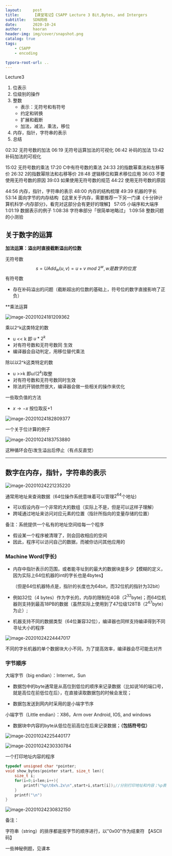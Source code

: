 ```yaml
---
layout:     post
title:      【课堂笔记】CSAPP Lecture 3 Bit,Bytes, and Intergers
subtitle:   SDN网络
date:       2020-10-24
author:     haoran
header-img: img/cover/snapshot.png
catalog: true
tags: 
    - CSAPP
    - encoding

typora-root-url: ..
---
```




Lecture3
1. 位表示
2. 位级别的操作
3. 整数
    - 表示：无符号和有符号
    - 约定和转换
    - 扩展和截断
    - 加法，减法，乘法，移位
4. 内存，指针，字符串的表示
5. 总结

02:32 无符号数的加法
06:19 无符号运算加法的可视化
06:42 补码的加法
13:42 补码加法的可视化

15:02 无符号数的乘法
17:20 C中有符号数的乘法
24:33 2的指数幂乘法和左移等价
26:32 2的指数幂除法和右移等价
28:48 逻辑移位和算术移位应用
36:03 不要使用无符号数的原因
39:03 如果使用无符号数的规范
44:22 使用无符号数的原因

44:56 内存，指针，字符串的表示
48:00 内存的结构梳理
49:39 机器的字长
53:14 面向字节的内存结构
【这里关于内存，需要推荐一下另一门课《十分钟计算机科学-内存部分》，看完对这部分会有更好的理解】
57:05 小端序和大端序
1:01:19 数据表示的例子
1:08:38 字符串部分「很简单地略过」
1:09:58 整数问题的小测验



## 关于数字的运算

**加法运算：溢出时直接截断溢出的位数**

无符号数
$$
s=UAdd_w(u,v)=u+v\ mod\ 2^w ,w是数字的位宽
$$
有符号数

- 存在补码溢出的问题（截断超出的位数的基础上，符号位的数字直接影响了正负）

**乘法运算

![image-20201024181209362](/img/cloudNetworkingClass/2020-10-24-CSAPP%E7%AC%94%E8%AE%B0-%E7%AC%AC%E4%B8%89%E8%8A%82/image-20201024181209362.png)

乘以2^k这类特定的数

- u << k 即 $u*2^k$
-  对有符号数和无符号数同 生效
- 编译器会自动判定，用移位替代乘法

除以以2^k这类特定的数 

- u >>k 即$u/(2^k)$取整
-  对有符号数和无符号数同时生效
- 除法的开销依然很大，编译器会做一些相关的操作来优化

一些取负值的方法

- $x \rightarrow -x$ 按位取反+1

![image-20201024182809377](/img/cloudNetworkingClass/2020-10-24-CSAPP%E7%AC%94%E8%AE%B0-%E7%AC%AC%E4%B8%89%E8%8A%82/image-20201024182809377.png)

一个关于位计算的例子

![image-20201024183753880](/img/cloudNetworkingClass/2020-10-24-CSAPP%E7%AC%94%E8%AE%B0-%E7%AC%AC%E4%B8%89%E8%8A%82/image-20201024183753880.png)

这种循环会在i发生溢出后停止（有点反直觉）

-----

## 数字在内存，指针，字符串的表示

![image-20201024221235220](/img/cloudNetworkingClass/2020-10-24-CSAPP%E7%AC%94%E8%AE%B0-%E7%AC%AC%E4%B8%89%E8%8A%82/image-20201024221235220.png)

通常用地址来查询数据（64位操作系统意味着可以管理$2^{64}$个地址)

- 可以假设内存一个非常的大的数组（实际上不是，但是可以这样子理解）
- 跨域通过地址来访问对应元素的位置（指针所指向的变量存储的位置）

备注：系统提供一个私有的地址空间给每一个程序

- 假设某一个程序被清理了，则会回收相应的空间
- 因此，程序可以访问自己的数据，而被你访问其他应用的

### Machine Word(字长)

- 内存中指针表示的范围，或者能寻址到的最大的数据块是多少【模糊的定义，因为实际上64位机器的int的字长也是4bytes】

  （但是64位机器特点是，指针的长度也为64bit，而32位机的指针为32bit）

- 例如32位（4 bytes）作为字长的，内存的限制在4GB（$2^{32}$byte)；而64位机器则支持到最高18PB的数据（虽然实际上使用到了47位级128TB（$2^{47}$byte）为止）;

- 机器支持不同的数据类型（64位兼容32位），编译器也同样支持编译得到不同寻址大小的程序

![image-20201024224447017](/img/cloudNetworkingClass/2020-10-24-CSAPP%E7%AC%94%E8%AE%B0-%E7%AC%AC%E4%B8%89%E8%8A%82/image-20201024224447017.png)

不同的字长机器的单个数据块大小不同，为了提高效率，编译器会尽可能去对齐

### 字节顺序

大端字节（big endian）：Internet，Sun

- 数据包中的byte通常是从高位到低位的顺序来记录数据（比如说16的端口号，就是高位在前低位在后），在直接读取数据包的时候会发现；

- 数据包发送到网内时采用的是小端字节序

小端字节（Little endian）：X86，Arm over Android, IOS, and windows

- 数据块中内容的byte从低位在前高位在后来记录数据；**（包括符号位）**

![image-20201024225440177](/img/cloudNetworkingClass/2020-10-24-CSAPP%E7%AC%94%E8%AE%B0-%E7%AC%AC%E4%B8%89%E8%8A%82/image-20201024225440177.png)

 

![image-20201024230330784](/img/cloudNetworkingClass/2020-10-24-CSAPP%E7%AC%94%E8%AE%B0-%E7%AC%AC%E4%B8%89%E8%8A%82/image-20201024230330784.png)



一个打印地址内容的程序

```c
typedef unsigned char *pointer;
void show_bytes(pointer start, size_t len){
    size_t i;
    for(i=0;i<len;i++){
        printf("%p\t0x%.2x\n",start+i,start[i]);//分别打印地址和内容；%p表示指针地址，%x表示16进制输出内容，i为偏移量，最单位为byte
    }
    printf("\n")
}
```

![image-20201024230832150](/img/cloudNetworkingClass/2020-10-24-CSAPP%E7%AC%94%E8%AE%B0-%E7%AC%AC%E4%B8%89%E8%8A%82/image-20201024230832150.png)

备注：

字符串（string）的排序都是按字节的顺序进行，以"0x00"作为结束符 【ASCII码】

一些神秘例题，见课本